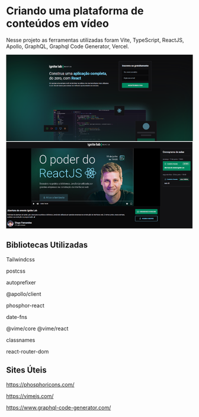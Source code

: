 # Criando uma plataforma de conteúdos em vídeo 

Nesse projeto as ferramentas utilizadas foram Vite, TypeScript, ReactJS, Apollo, GraphQL, Graphql Code Generator, Vercel.

<p>
  <img src=".github/igniteLab.png" />
</p>

## Bibliotecas Utilizadas
Tailwindcss

postcss

autoprefixer

@apollo/client

phosphor-react

date-fns

@vime/core @vime/react 

classnames

react-router-dom

## Sites Úteis
https://phosphoricons.com/

https://vimejs.com/

https://www.graphql-code-generator.com/



